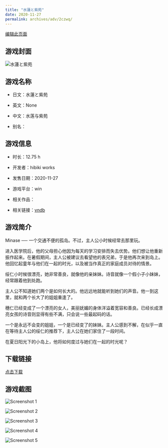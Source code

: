 ```yaml
---
title: "水蓮と紫苑"
date: 2020-11-27
permalink: archives/adv/2czwq/
---
```

[编辑此页面](https://github.com/ACG-3/ADV3-source/blob/main/source/_posts/%E6%B0%B4%E8%93%AE%E3%81%A8%E7%B4%AB%E8%8B%91.md)

## 游戏封面

![水蓮と紫苑](https://pan.timero.xyz/d/onedrive/img_lib_001/%E6%B0%B4%E8%93%AE%E3%81%A8%E7%B4%AB%E8%8B%91_cover.avif)


## 游戏名称

- 日文：水蓮と紫苑
- 英文：None
- 中文：水莲与紫苑

- 别名：


## 游戏信息

- 时长：12.75 h
- 开发者：hibiki works
- 发售日期：2020-11-27
- 游戏平台：win
- 相关作品：

- 相关链接：[vndb](https://vndb.org/v28644)


## 游戏简介

Minase ── 一个交通不便的孤岛。不过，主人公小时候经常去那里玩。

进入医学院后，他的父母担心他因为每天的学习安排而失去优势。他们想让他重新振作起来。在暑假期间，主人公被建议去看望他的表兄弟，于是他再次来到岛上。他回忆起童年与他们在一起的时光，以及被当作真正的家庭成员对待的情景。

绥仁小时候很漂亮，她非常善良，就像他的亲妹妹。诗音就像一个假小子小妹妹，经常跟着他到处跑。

主人公不知道她们两个是如何长大的。他远远地就能听到她们的声音。他一到这里，就和两个长大了的姐姐重逢了。

穗仁已经变成了一个漂亮的女人，美丽妩媚的身体洋溢着宽容和善良。已经长成漂亮女孩的诗音则显得有些不满，只会说一些最起码的话。

一个是永远不会变的姐姐，一个是已经变了的妹妹。主人公感到不解，在似乎一直在等待主人公的绥仁的推荐下，主人公在她们家住了一段时间。

在夏日阳光下的小岛上，他将如何度过与她们在一起的时光呢？




## 下载链接

[点击下载](https://pan.timero.xyz/onedrive/adv_lib_001/%E6%B0%B4%E8%93%AE%E3%81%A8%E7%B4%AB%E8%8B%91)


## 游戏截图


![Screenshot 1](https://pan.timero.xyz/d/onedrive/img_lib_001/%E6%B0%B4%E8%93%AE%E3%81%A8%E7%B4%AB%E8%8B%91_Screenshot_1.avif)

![Screenshot 2](https://pan.timero.xyz/d/onedrive/img_lib_001/%E6%B0%B4%E8%93%AE%E3%81%A8%E7%B4%AB%E8%8B%91_Screenshot_2.avif)

![Screenshot 3](https://pan.timero.xyz/d/onedrive/img_lib_001/%E6%B0%B4%E8%93%AE%E3%81%A8%E7%B4%AB%E8%8B%91_Screenshot_3.avif)

![Screenshot 4](https://pan.timero.xyz/d/onedrive/img_lib_001/%E6%B0%B4%E8%93%AE%E3%81%A8%E7%B4%AB%E8%8B%91_Screenshot_4.avif)

![Screenshot 5](https://pan.timero.xyz/d/onedrive/img_lib_001/%E6%B0%B4%E8%93%AE%E3%81%A8%E7%B4%AB%E8%8B%91_Screenshot_5.avif)

